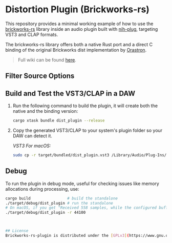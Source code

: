 # Distortion Plugin (Brickworks-rs)
This repository provides a minimal working example of how to use the [brickworks-rs](https://github.com/FedericoMenegoz/brickworks-rs) library inside an audio plugin built with [nih-plug](https://github.com/robbert-vdh/nih-plug), targeting VST3 and CLAP formats.

The brickworks-rs library offers both a native Rust port and a direct C binding of the original Brickworks dist implementation by [Orastron](https://www.orastron.com/algorithms/bw_dist).

>Full wiki can be found [here](https://github.com/FedericoMenegoz/brickworks-rs/wiki/Nih-Plug).
## Filter Source Options


## Build and Test the VST3/CLAP in a DAW

1. Run the following command to build the plugin, it will create both the native and the binding version:
   ```bash
   cargo xtask bundle dist_plugin --release
   ```

2. Copy the generated VST3/CLAP to your system's plugin folder so your DAW can detect it.

   *VST3 For macOS:*
   ```bash
   sudo cp -r target/bundled/dist_plugin.vst3 /Library/Audio/Plug-Ins/VST3/
   ```

## Debug
To run the plugin in debug mode, useful for checking issues like memory allocations during processing, use:

```bash
cargo build                # build the standalone
./target/debug/dist_plugin # run the standalone
# On macOS, if you get "Received 558 samples, while the configured buffer size is 512":
./target/debug/dist_plugin -r 44100



## License
Brickworks-rs-plugin is distributed under the [GPLv3](https://www.gnu.org/licenses/gpl-3.0.html) License.